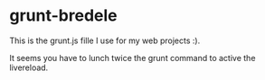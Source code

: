 grunt-bredele
=============

This is the grunt.js fille I use for my web projects :).

It seems you have to lunch twice the grunt command to active the livereload.